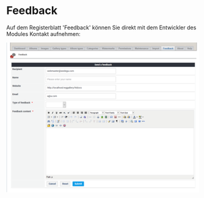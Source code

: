 # Feedback

Auf dem Registerblatt 'Feedback' können Sie direkt mit dem Entwickler des Modules Kontakt aufnehmen:

![Feedback Formular](../../.gitbook/assets/feedback1.png)


